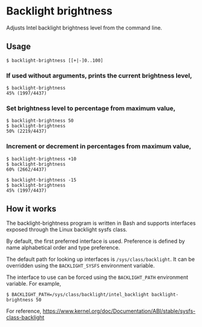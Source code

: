 # Backlight brightness

Adjusts Intel backlight brightness level from the command line.

## Usage

```
$ backlight-brightness [[+|-]0..100]
```

### If used without arguments, prints the current brightness level,

```
$ backlight-brightness
45% (1997/4437)
```

### Set brightness level to percentage from maximum value,

```
$ backlight-brightness 50
$ backlight-brightness
50% (2219/4437)
```

### Increment or decrement in percentages from maximum value,

```
$ backlight-brightness +10
$ backlight-brightness
60% (2662/4437)

$ backlight-brightness -15
$ backlight-brightness
45% (1997/4437)
```

## How it works

The backlight-brightness program is written in Bash and supports
interfaces exposed through the Linux backlight sysfs class.

By default, the first preferred interface is used. Preference is defined
by name alphabetical order and type preference.

The default path for looking up interfaces is `/sys/class/backlight`. It
can be overridden using the `BACKLIGHT_SYSFS` environment variable.

The interface to use can be forced using the `BACKLIGHT_PATH` environment
variable. For example,

```
$ BACKLIGHT_PATH=/sys/class/backlight/intel_backlight backlight-brightness 50
```

For reference, https://www.kernel.org/doc/Documentation/ABI/stable/sysfs-class-backlight
